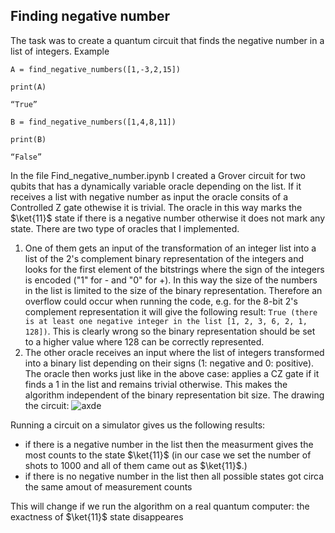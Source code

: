 ## Finding negative number
The task was to create a quantum circuit that finds the negative number in a list of integers. 
Example 
```
A = find_negative_numbers([1,-3,2,15])

print(A)

“True”

B = find_negative_numbers([1,4,8,11])

print(B)

“False”
```
In the file Find_negative_number.ipynb I created a Grover circuit for two qubits that has a dynamically variable oracle depending on the list. If it receives a list with negative number as input the oracle consits of a Controlled Z gate othewise it is trivial. The oracle in this way marks the $\ket{11}$ state if there is a negative number otherwise it does not mark any state.
There are two type of oracles that I implemented.
1. One of them gets an input of the transformation of an integer list into a list of the 2's complement binary representation of the integers and looks for the first element of the bitstrings where the sign of the integers is encoded ("1" for - and "0" for +). In this way the size of the numbers in the list is limited to the size of the binary representation. Therefore an overflow could occur when running the code, e.g. for the 8-bit 2's complement representation it will give the following result:
```True (there is at least one negative integer in the list [1, 2, 3, 6, 2, 1, 128])```.
This is clearly wrong so the binary representation should be set to a higher value where 128 can be correctly represented.
2. The other oracle receives an input where the list of integers transformed into a binary list depending on their signs (1: negative and 0: positive). The oracle then works just like in the above case: applies a CZ gate if it finds a 1 in the list and remains trivial otherwise. This makes the algorithm independent of the binary representation bit size.
The drawing the circuit:
![axde][qcim]




Running a circuit on a simulator gives us the following results: 
* if there is a negative number in the list then the measurment gives the most counts to the state $\ket{11}$ (in our case we set the number of shots to 1000 and all of them came out as $\ket{11}$.) 
* if there is no negative number in the list then all possible states got circa the same amout of measurement counts


This will change if we run the algorithm on a real quantum computer: the exactness of $\ket{11}$ state disappeares



   
[qcim]: qc.png "Quantum circuit"
